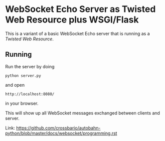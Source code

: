 WebSocket Echo Server as Twisted Web Resource plus WSGI/Flask
=============================================================

This is a variant of a basic WebSocket Echo server that is running as a *Twisted Web Resource*.

Running
-------

Run the server by doing

    python server.py

and open

    http://localhost:8080/

in your browser.

This will show up all WebSocket messages exchanged between clients and server.

Link:
https://github.com/crossbario/autobahn-python/blob/master/docs/websocket/programming.rst
